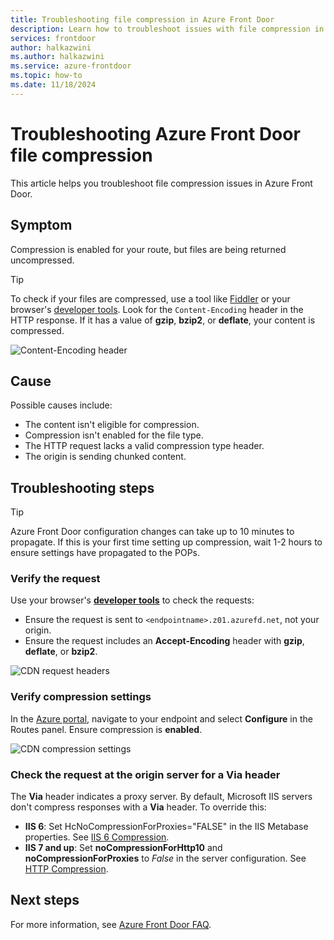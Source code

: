 ```yaml
---
title: Troubleshooting file compression in Azure Front Door
description: Learn how to troubleshoot issues with file compression in Azure Front Door. This article covers several possible causes.
services: frontdoor
author: halkazwini
ms.author: halkazwini
ms.service: azure-frontdoor
ms.topic: how-to
ms.date: 11/18/2024
---
```


# Troubleshooting Azure Front Door file compression
This article helps you troubleshoot file compression issues in Azure Front Door.

## Symptom

Compression is enabled for your route, but files are being returned uncompressed.

> [!TIP]
> To check if your files are compressed, use a tool like [Fiddler](https://www.telerik.com/fiddler) or your browser's [developer tools](/microsoft-edge/devtools-guide-chromium/overview). Look for the `Content-Encoding` header in the HTTP response. If it has a value of **gzip**, **bzip2**, or **deflate**, your content is compressed.
> 
> ![Content-Encoding header](../media/troubleshoot-compression/content-header.png)

## Cause

Possible causes include:

* The content isn't eligible for compression.
* Compression isn't enabled for the file type.
* The HTTP request lacks a valid compression type header.
* The origin is sending chunked content.

## Troubleshooting steps

> [!TIP]
> Azure Front Door configuration changes can take up to 10 minutes to propagate. If this is your first time setting up compression, wait 1-2 hours to ensure settings have propagated to the POPs.

### Verify the request

Use your browser's **[developer tools](/microsoft-edge/devtools-guide-chromium/overview)** to check the requests:

* Ensure the request is sent to `<endpointname>.z01.azurefd.net`, not your origin.
* Ensure the request includes an **Accept-Encoding** header with **gzip**, **deflate**, or **bzip2**.

![CDN request headers](../media/troubleshoot-compression/request-headers.png)

### Verify compression settings

In the [Azure portal](https://portal.azure.com), navigate to your endpoint and select **Configure** in the Routes panel. Ensure compression is **enabled**.

![CDN compression settings](../media/troubleshoot-compression/compression-settings.png)

### Check the request at the origin server for a **Via** header

The **Via** header indicates a proxy server. By default, Microsoft IIS servers don't compress responses with a **Via** header. To override this:

* **IIS 6**: Set HcNoCompressionForProxies="FALSE" in the IIS Metabase properties. See [IIS 6 Compression](/previous-versions/iis/6.0-sdk/ms525390(v=vs.90)).
* **IIS 7 and up**: Set **noCompressionForHttp10** and **noCompressionForProxies** to *False* in the server configuration. See [HTTP Compression](https://www.iis.net/configreference/system.webserver/httpcompression).

## Next steps

For more information, see [Azure Front Door FAQ](../front-door-faq.yml).
